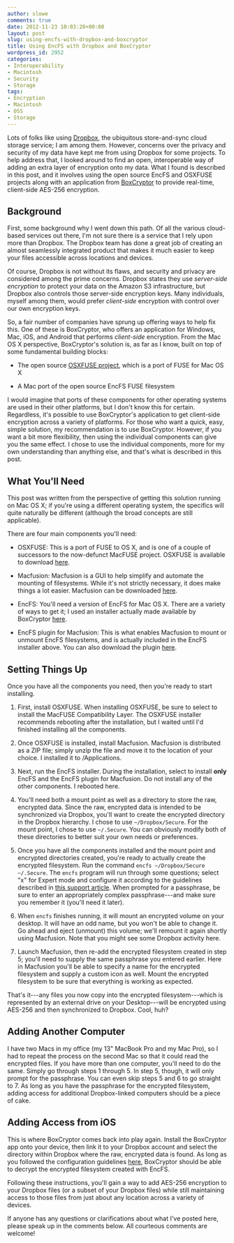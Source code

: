 ```yaml
---
author: slowe
comments: true
date: 2012-11-23 10:03:20+00:00
layout: post
slug: using-encfs-with-dropbox-and-boxcryptor
title: Using EncFS with Dropbox and BoxCryptor
wordpress_id: 2952
categories:
- Interoperability
- Macintosh
- Security
- Storage
tags:
- Encryption
- Macintosh
- OSS
- Storage
---
```


Lots of folks like using [Dropbox](http://www.dropbox.com/), the ubiquitous store-and-sync cloud storage service; I am among them. However, concerns over the privacy and security of my data have kept me from using Dropbox for some projects. To help address that, I looked around to find an open, interoperable way of adding an extra layer of encryption onto my data. What I found is described in this post, and it involves using the open source EncFS and OSXFUSE projects along with an application from [BoxCryptor](http://www.boxcryptor.com/) to provide real-time, client-side AES-256 encryption.

## Background

First, some background why I went down this path. Of all the various cloud-based services out there, I'm not sure there is a service that I rely upon more than Dropbox. The Dropbox team has done a great job of creating an almost seamlessly integrated product that makes it much easier to keep your files accessible across locations and devices.

Of course, Dropbox is not without its flaws, and security and privacy are considered among the prime concerns. Dropbox states they use _server-side encryption_ to protect your data on the Amazon S3 infrastructure, but Dropbox also controls those server-side encryption keys. Many individuals, myself among them, would prefer _client-side_ encryption with control over our own encryption keys.

So, a fair number of companies have sprung up offering ways to help fix this. One of these is BoxCryptor, who offers an application for Windows, Mac, iOS, and Android that performs _client-side_ encryption. From the Mac OS X perspective, BoxCryptor's solution is, as far as I know, built on top of some fundamental building blocks:

* The open source [OSXFUSE project](http://osxfuse.github.com/), which is a port of FUSE for Mac OS X

* A Mac port of the open source EncFS FUSE filesystem

I would imagine that ports of these components for other operating systems are used in their other platforms, but I don't know this for certain. Regardless, it's possible to use BoxCryptor's application to get client-side encryption across a variety of platforms. For those who want a quick, easy, simple solution, my recommendation is to use BoxCryptor. However, if you want a bit more flexibility, then using the individual components can give you the same effect. I chose to use the individual components, more for my own understanding than anything else, and that's what is described in this post.

## What You'll Need

This post was written from the perspective of getting this solution running on Mac OS X; if you're using a different operating system, the specifics will quite naturally be different (although the broad concepts are still applicable).

There are four main components you'll need:

* OSXFUSE: This is a port of FUSE to OS X, and is one of a couple of successors to the now-defunct MacFUSE project. OSXFUSE is available to download [here](https://github.com/osxfuse/osxfuse/downloads).

* Macfusion: Macfusion is a GUI to help simplify and automate the mounting of filesystems. While it's not strictly necessary, it does make things a lot easier. Macfusion can be downloaded [here](http://macfusionapp.org/).

* EncFS: You'll need a version of EncFS for Mac OS X. There are a variety of ways to get it; I used an installer actually made available by BoxCryptor [here](http://blog.boxcryptor.com/encfs-174-installer-for-mac-os-x-available).

* EncFS plugin for Macfusion: This is what enables Macfusion to mount or unmount EncFS filesystems, and is actually included in the EncFS installer above. You can also download the plugin [here](https://thenakedman.wordpress.com/encfs/).

## Setting Things Up

Once you have all the components you need, then you're ready to start installing.

1. First, install OSXFUSE. When installing OSXFUSE, be sure to select to install the MacFUSE Compatibility Layer. The OSXFUSE installer recommends rebooting after the installation, but I waited until I'd finished installing all the components.

2. Once OSXFUSE is installed, install Macfusion. Macfusion is distributed as a ZIP file; simply unzip the file and move it to the location of your choice. I installed it to /Applications.

3. Next, run the EncFS installer. During the installation, select to install **only** EncFS and the EncFS plugin for Macfusion. Do not install any of the other components. I rebooted here.

4. You'll need both a mount point as well as a directory to store the raw, encrypted data. Since the raw, encrypted data is intended to be synchronized via Dropbox, you'll want to create the encrypted directory in the Dropbox hierarchy. I chose to use `~/Dropbox/Secure`. For the mount point, I chose to use `~/.Secure`. You can obviously modify both of these directories to better suit your own needs or preferences.

5. Once you have all the components installed and the mount point and encrypted directories created, you're ready to actually create the encrypted filesystem. Run the command `encfs ~/Dropbox/Secure ~/.Secure`. The `encfs` program will run through some questions; select "x" for Expert mode and configure it according to the guidelines described in [this support article](https://boxcryptor.desk.com/customer/portal/articles/565934-can-boxcryptor-mount-encrypted-volumes-created-with-encfs-). When prompted for a passphrase, be sure to enter an appropriately complex passphrase---and make sure you remember it (you'll need it later).

6. When `encfs` finishes running, it will mount an encrypted volume on your desktop. It will have an odd name, but you won't be able to change it. Go ahead and eject (unmount) this volume; we'll remount it again shortly using Macfusion. Note that you might see some Dropbox activity here.

7. Launch Macfusion, then re-add the encrypted filesystem created in step 5; you'll need to supply the same passphrase you entered earlier. Here in Macfusion you'll be able to specify a name for the encrypted filesystem and supply a custom icon as well. Mount the encrypted filesystem to be sure that everything is working as expected.

That's it---any files you now copy into the encrypted filesystem---which is represented by an external drive on your Desktop---will be encrypted using AES-256 and then synchronized to Dropbox. Cool, huh?

## Adding Another Computer

I have two Macs in my office (my 13" MacBook Pro and my Mac Pro), so I had to repeat the process on the second Mac so that it could read the encrypted files. If you have more than one computer, you'll need to do the same. Simply go through steps 1 through 5. In step 5, though, it will only prompt for the passphrase. You can even skip steps 5 and 6 to go straight to 7. As long as you have the passphrase for the encrypted filesystem, adding access for additional Dropbox-linked computers should be a piece of cake.

## Adding Access from iOS

This is where BoxCryptor comes back into play again. Install the BoxCryptor app onto your device, then link it to your Dropbox account and select the directory within Dropbox where the raw, encrypted data is found. As long as you followed the configuration guidelines [here](https://boxcryptor.desk.com/customer/portal/articles/565934-can-boxcryptor-mount-encrypted-volumes-created-with-encfs-), BoxCryptor should be able to decrypt the encrypted filesystem created with EncFS.

Following these instructions, you'll gain a way to add AES-256 encryption to your Dropbox files (or a subset of your Dropbox files) while still maintaining access to those files from just about any location across a variety of devices.

If anyone has any questions or clarifications about what I've posted here, please speak up in the comments below. All courteous comments are welcome!
